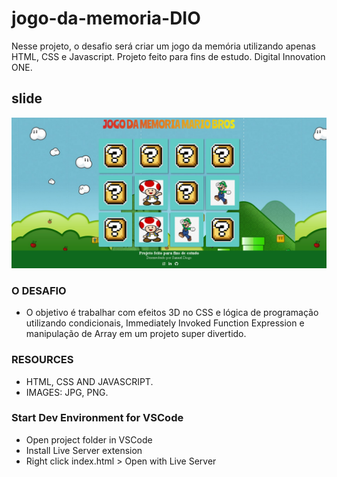 # jogo-da-memoria-DIO
Nesse projeto, o desafio será criar um jogo da memória utilizando apenas HTML, CSS e Javascript. 
Projeto feito para fins de estudo. Digital Innovation ONE.

## slide
<img src="./img/jogo-da-memoria.png">

### O DESAFIO
- O objetivo é trabalhar com efeitos 3D no CSS e lógica de programação utilizando condicionais, Immediately Invoked Function Expression e manipulação de Array em um projeto super divertido.

### RESOURCES

- HTML, CSS AND JAVASCRIPT.
- IMAGES: JPG, PNG.

### Start Dev Environment for VSCode

- Open project folder in VSCode
- Install Live Server extension
- Right click index.html > Open with Live Server
